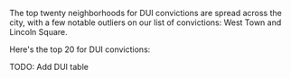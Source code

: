 The top twenty neighborhoods for DUI convictions are spread across the city, with a few notable outliers on our list of convictions: West Town and Lincoln Square. 

Here's the top 20 for DUI convictions:

TODO: Add DUI table
